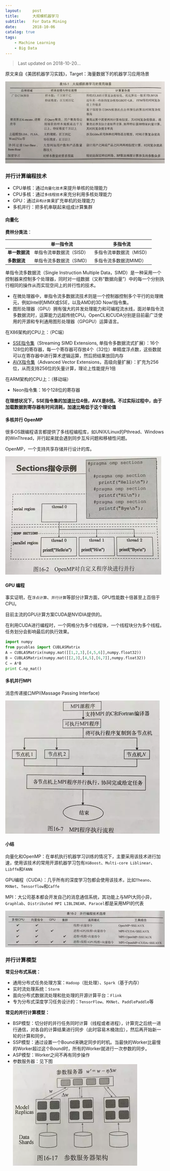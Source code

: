 ```yaml
---
layout:     post
title:      大规模机器学习
subtitle:   For Data Mining
date:       2018-10-06
catalog: true
tags:
    - Machine Learning
    - Big Data
---
```



> Last updated on 2018-10-20...

原文来自《美团机器学习实践》，Target：海量数据下的机器学习应用场景

![](/img/post/20181006/1.png)

### 并行计算编程技术

- CPU单核：通过`向量化技术`来提升单核的处理能力
- CPU多核：通过`多线程技术`来充分利用多核处理能力
- GPU：通过`异构计算`来扩充单机的处理能力
- 多机并行：把多机串联起来组成计算集群

#### 向量化

**费林分类法**：

|              |**单一指令流**          |**多指令流**            |
|--------------|------------------------|------------------------|
|**单一数据流**|单指令流单数据流（SISD）|多指令流单数据流（MISD）|
|**多数据流**  |单指令流多数据流（SIMD）|多指令流多数据流MIMD）  |

单指令流多数据流（Single Instruction Multiple Data，SIMD）是一种采用一个控制器来控制多个处理器，同时对一组数据（又称“数据向量”）中的每一个分别执行相同的操作从而实现空间上的并行性的技术。
- 在微处理器中，单指令流多数据流技术则是一个控制器控制多个平行的处理微元，例如Intel的MMX或SSE，以及AMD的3D Now!指令集。
- 图形处理器（GPU）拥有强大的并发处理能力和可编程流水线，面对单指令流多数据流时，运算能力远超传统CPU。OpenCL和CUDA分别是目前最广泛使用的开源和专利通用图形处理器（GPGPU）运算语言。

在X86架构的CPU上：（PC端）
- [SSE指令集](https://zh.wikipedia.org/wiki/SSE)（Streaming SIMD Extensions, 单指令多数据流式扩展）：16个128位的寄存器，每一个寄存器可存放4个（32位）单精度浮点数，这些数就可以在寄存器中进行算术逻辑运算，然后把结果放回内存
- [AVX指令集](https://zh.wikipedia.org/wiki/AVX%E6%8C%87%E4%BB%A4%E9%9B%86)（Advanced Vector Extensions，高级向量扩展）：扩充为256位，从而支持256位的矢量计算，理论上性能提升1倍

在ARM架构的CPU上：（移动端）
- Neon指令集：16个128位的寄存器

**在理想状况下，SSE指令集的加速比位4倍，AVX是8倍。不过实际过程中，由于加载数据到寄存器有时间消耗，加速比略低于这个理论值**

#### 多核并行 OpenMP

很多OS跟编程语言都提供了多线程编程库，如UNIX/Linux的Pthread、Windows的WinThread，并行起来就会遇到同步互斥问题和移植性问题。

OpenMP，一个支持共享存储并行设计的库。

![](/img/post/20181006/2.png)

#### GPU 编程

事实证明，在`浮点计算`、`并行计算`等部分计算方面，GPU性能数十倍甚至上百倍于CPU。

目前主流的GPU计算方案CUDA是NVIDIA提供的。

在利用CUDA进行编程时，一个网格分为多个线程块，一个线程块分为多个线程。任务划分会影响最后的执行效果。

```python
import numpy
from pycublas import CUBLASMatrix
A = CUBLASMatrix(numpy.mat([[1,2,3],[4,5,6]],numpy.float32))
B = CUBLASMatrix(numpy.mat([[2,3],[4,5],[6,7]],numpy.float32))
C = A*B
print C.np_mat()
```

#### 多机并行MPI

消息传递接口MPI(Massage Passing Interface)

![](/img/post/20181006/3.png)

#### 小结

向量化和OpenMP：在单机执行机器学习训练的情况下，主要采用该技术进行加速，使用该技术的常用开源机器学习包有`XGBoost`、`Multi-core Liblinear`、`Libffm`和`FANN`

GPU编程（CUDA）：几乎所有的深度学习包都会使用该技术，比如`Theano`、`MXNet`、`Tensorflow`和`Caffe`

MPI：大公司基本都会开发自己的消息通信系统，其功能上与MPI大同小异，`Graphlab`、`Distributed MPI LIBLINEAR`、`Paracel`都是采用MPI的代表

![](/img/post/20181006/4.png)

### 并行计算模型

**常见分布式系统：**
- 通用分布式任务处理方案：`Hadoop`（批处理）、`Spark`（基于内存）
- 实时流处理系统：`Storm`
- 面向分布式数据流处理和批处理的开源计算平台：`Flink`
- 专为分布式深度学习任务设计的：`TensorFlow`、`MXNet`、`PaddlePaddle`等

**常见的并行计算模型：**
- BSP模型：切分好的并行任务同时计算（线程或者进程），计算完之后统一进行通信，对各自的计算结果进行同步（此时容易木桶效应），然后再开始新一轮的计算和同步。
- SSP模型：通过设置一个Bound来确定同步的时机。当最快的Worker比最慢的Worker超过这个Bound时，所有的Worker就进行一次参数的同步。
- ASP模型：Worker之间不再有同步操作
- 参数服务器：见下图
![](/img/post/20181006/5.png)
